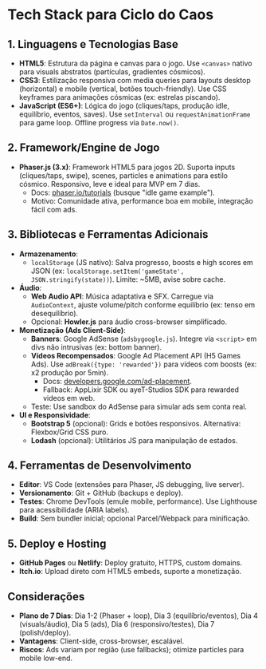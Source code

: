# Tech Stack para Ciclo do Caos

## 1. Linguagens e Tecnologias Base
- **HTML5**: Estrutura da página e canvas para o jogo. Use `<canvas>` nativo para visuals abstratos (partículas, gradientes cósmicos).
- **CSS3**: Estilização responsiva com media queries para layouts desktop (horizontal) e mobile (vertical, botões touch-friendly). Use CSS keyframes para animações cósmicas (ex: estrelas piscando).
- **JavaScript (ES6+)**: Lógica do jogo (cliques/taps, produção idle, equilíbrio, eventos, saves). Use `setInterval` ou `requestAnimationFrame` para game loop. Offline progress via `Date.now()`.

## 2. Framework/Engine de Jogo
- **Phaser.js (3.x)**: Framework HTML5 para jogos 2D. Suporta inputs (cliques/taps, swipe), scenes, particles e animations para estilo cósmico. Responsivo, leve e ideal para MVP em 7 dias.  
  - Docs: [phaser.io/tutorials](https://phaser.io/tutorials) (busque "idle game example").
  - Motivo: Comunidade ativa, performance boa em mobile, integração fácil com ads.

## 3. Bibliotecas e Ferramentas Adicionais
- **Armazenamento**:  
  - `localStorage` (JS nativo): Salva progresso, boosts e high scores em JSON (ex: `localStorage.setItem('gameState', JSON.stringify(state))`). Limite: ~5MB, avise sobre cache.
- **Áudio**:  
  - **Web Audio API**: Música adaptativa e SFX. Carregue via `AudioContext`, ajuste volume/pitch conforme equilíbrio (ex: tenso em desequilíbrio).  
  - Opcional: **Howler.js** para áudio cross-browser simplificado.
- **Monetização (Ads Client-Side)**:  
  - **Banners**: Google AdSense (`adsbygoogle.js`). Integre via `<script>` em divs não intrusivas (ex: bottom banner).  
  - **Vídeos Recompensados**: Google Ad Placement API (H5 Games Ads). Use `adBreak({type: 'rewarded'})` para vídeos com boosts (ex: x2 produção por 5min).  
    - Docs: [developers.google.com/ad-placement](https://developers.google.com/ad-placement).  
    - Fallback: AppLixir SDK ou ayeT-Studios SDK para rewarded videos em web.  
  - Teste: Use sandbox do AdSense para simular ads sem conta real.  
- **UI e Responsividade**:  
  - **Bootstrap 5** (opcional): Grids e botões responsivos. Alternativa: Flexbox/Grid CSS puro.  
  - **Lodash** (opcional): Utilitários JS para manipulação de estados.

## 4. Ferramentas de Desenvolvimento
- **Editor**: VS Code (extensões para Phaser, JS debugging, live server).  
- **Versionamento**: Git + GitHub (backups e deploy).  
- **Testes**: Chrome DevTools (emule mobile, performance). Use Lighthouse para acessibilidade (ARIA labels).  
- **Build**: Sem bundler inicial; opcional Parcel/Webpack para minificação.

## 5. Deploy e Hosting
- **GitHub Pages** ou **Netlify**: Deploy gratuito, HTTPS, custom domains.  
- **Itch.io**: Upload direto com HTML5 embeds, suporte a monetização.  

## Considerações
- **Plano de 7 Dias**: Dia 1-2 (Phaser + loop), Dia 3 (equilíbrio/eventos), Dia 4 (visuals/áudio), Dia 5 (ads), Dia 6 (responsivo/testes), Dia 7 (polish/deploy).  
- **Vantagens**: Client-side, cross-browser, escalável.  
- **Riscos**: Ads variam por região (use fallbacks); otimize particles para mobile low-end.